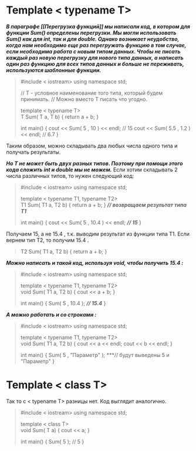 # Template < typename T>

***В параграфе [[Перегрузка функций]] мы написали код, в котором для функции Sum() определены перегрузки. Мы могли использовать Sum() как для int, так и для double. 
Однако возникает неудобство, когда нам необходимо еще раз перегружать функцию в том случае, если необходима работа с новым типом данных. 
Чтобы не писать каждый раз новую перегрузку для нового типа данных, а написать один раз функцию для всех типов данных и больше не переживать, используются шаблонные функции.***

>#include < iostream>
>using namespace std;
>
>// T - условное наименование того типа, который будем принимать. 
>// Можно вместо Т писать что угодно.
>
>template < typename T>                     
>T Sum( T a, T b) { return a + b; }
>
>int main() {
>	cout << Sum( 5 , 10 ) << endl;          // 15
>	cout << Sum( 5.5 , 1.2 ) << endl;      // 6.7
>}

Таким образом, можно складывать два любых числа одного типа и получать результаты.


***Но Т не может быть двух разных типов. 
Поэтому при помощи этого кода сложить int и double мы не можем.***
Если хотим складывать 2 числа различных типов, то нужен следующий код:

>#include < iostream>
>using namespace std;
>
>template < typename T1, typename T2>                     
>T1 Sum( T1 a, T2 b) { return a + b; }      ***// возвращаем результат типа T1***
>
>int main() {
>	cout << Sum( 5 , 10.4 ) << endl;      ***// 15***
>}

Получаем 15, а не 15.4 , т.к. выводим результат из функции типа Т1.
Если вернем тип Т2, то получим 15.4 .

>T2 Sum( T1 a, T2 b) { return a + b; } 

***Можно написать и такой код, используя void, чтобы получить 15.4 :***

>#include < iostream>
>using namespace std;
>
>template < typename T1, typename T2>                     
>void Sum( T1 a, T2 b) { cout << a + b; }
>
>int main() {
>	Sum( 5 , 10.4 );      ***// 15.4***
>}

***А можно работать и со строками :***

>#include < iostream>
>using namespace std;
>
>template < typename T1, typename T2>                     
>void Sum( T1 a, T2 b) { 
>	cout << a << endl; 
>	cout << b << endl;
>}
>
>int main() {
>	Sum( 5 , "Параметр" );      ***// будут выведены 5 и "Параметр"
>}


# Template < class T>

Так то с < typename T> разницы нет. Код выглядит аналогично.

>#include < iostream>
>using namespace std;
>
>template < class T>                     
>void Sum( T a) { cout << a; }
>
>int main() {
>	Sum( 5 );      // 5
>}